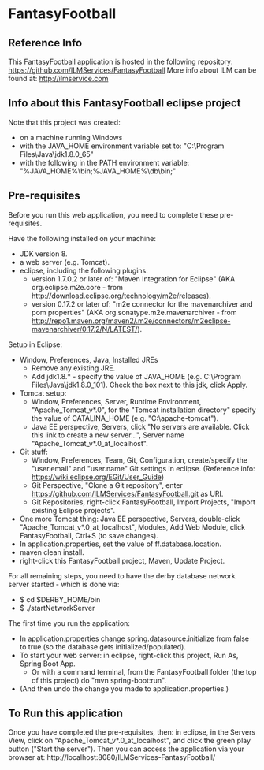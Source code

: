 # FantasyFootball

## Reference Info

This FantasyFootball application is hosted in the following repository: https://github.com/ILMServices/FantasyFootball
More info about ILM can be found at: http://ilmservice.com

## Info about this FantasyFootball eclipse project

Note that this project was created:
 - on a machine running Windows
 - with the JAVA\_HOME environment variable set to: "C:\Program Files\Java\jdk1.8.0_65"
 - with the following in the PATH environment variable: "%JAVA\_HOME%\bin;%JAVA\_HOME%\db\bin;"

## Pre-requisites

Before you run this web application, you need to complete these pre-requisites.

Have the following installed on your machine: 
* JDK version 8.
* a web server (e.g. Tomcat).
* eclipse, including the following plugins:
    * version 1.7.0.2 or later of: "Maven Integration for Eclipse" (AKA org.eclipse.m2e.core - from http://download.eclipse.org/technology/m2e/releases).
    * version 0.17.2 or later of: "m2e connector for the mavenarchiver and pom properties" (AKA org.sonatype.m2e.mavenarchiver - from http://repo1.maven.org/maven2/.m2e/connectors/m2eclipse-mavenarchiver/0.17.2/N/LATEST/).

Setup in Eclipse:
* Window, Preferences, Java, Installed JREs
    * Remove any existing JRE.
    * Add jdk1.8.* - specify the value of JAVA\_HOME (e.g. C:\Program Files\Java\jdk1.8.0_101). Check the box next to this jdk, click Apply.
* Tomcat setup:
    * Window, Preferences, Server, Runtime Environment, "Apache\_Tomcat\_v*.0", for the "Tomcat installation directory" specify the value of CATALINA_HOME (e.g. "C:\apache-tomcat").
    * Java EE perspective, Servers, click "No servers are available. Click this link to create a new server...", Server name "Apache\_Tomcat\_v*.0\_at\_localhost". 
* Git stuff:
    * Window, Preferences, Team, Git, Configuration, create/specify the "user.email" and "user.name" Git settings in eclipse. (Reference info: https://wiki.eclipse.org/EGit/User_Guide)
    * Git Perspective, "Clone a Git repository", enter https://github.com/ILMServices/FantasyFootball.git as URI.
    * Git Repositories, right-click FantasyFootball, Import Projects, "Import existing Eclipse projects".
* One more Tomcat thing: Java EE perspective, Servers, double-click "Apache\_Tomcat\_v*.0\_at\_localhost", Modules, Add Web Module, click FantasyFootball, Ctrl+S (to save changes).
* In application.properties, set the value of ff.database.location.
* maven clean install. 
* right-click this FantasyFootball project, Maven, Update Project.

For all remaining steps, you need to have the derby database network server started - which is done via:
* $ cd $DERBY_HOME/bin
* $ ./startNetworkServer

The first time you run the application:
 * In application.properties change spring.datasource.initialize from false to true (so the database gets initialized/populated).
 * To start your web server: in eclipse, right-click this project, Run As, Spring Boot App. 
    * Or with a command terminal, from the FantasyFootball folder (the top of this project) do "mvn spring-boot:run".
 * (And then undo the change you made to application.properties.)

## To Run this application

Once you have completed the pre-requisites, then: in eclipse, in the Servers View, click on "Apache\_Tomcat\_v*.0\_at\_localhost", and click the green play button ("Start the server").
Then you can access the application via your browser at: http://localhost:8080/ILMServices-FantasyFootball/
